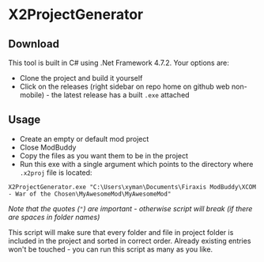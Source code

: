 # X2ProjectGenerator

## Download

This tool is built in C# using .Net Framework 4.7.2. Your options are:

* Clone the project and build it yourself
* Click on the releases (right sidebar on repo home on github web non-mobile) - the latest release has a built `.exe` attached

## Usage

* Create an empty or default mod project
* Close ModBuddy
* Copy the files as you want them to be in the project
* Run this exe with a single argument which points to the directory where `.x2proj` file is located:

```
X2ProjectGenerator.exe "C:\Users\xyman\Documents\Firaxis ModBuddy\XCOM - War of the Chosen\MyAwesomeMod\MyAwesomeMod"
``` 

*Note that the quotes (`"`) are important - otherwise script will break (if there are spaces in folder names)*

This script will make sure that every folder and file in project folder is included in the project and sorted in correct order.
Already existing entries won't be touched - you can run this script as many as you like.